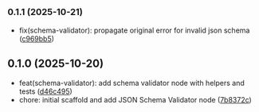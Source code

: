 ## <small>0.1.1 (2025-10-21)</small>

* fix(schema-validator): propagate original error for invalid json schema ([c969bb5](https://github.com/iamfj/n8n-nodes-schema-validation/commit/c969bb5))

## 0.1.0 (2025-10-20)

* feat(schema-validator): add schema validator node with helpers and tests ([d46c495](https://github.com/iamfj/n8n-nodes-schema-validation/commit/d46c495))
* chore: initial scaffold and add JSON Schema Validator node ([7b8372c](https://github.com/iamfj/n8n-nodes-schema-validation/commit/7b8372c))
